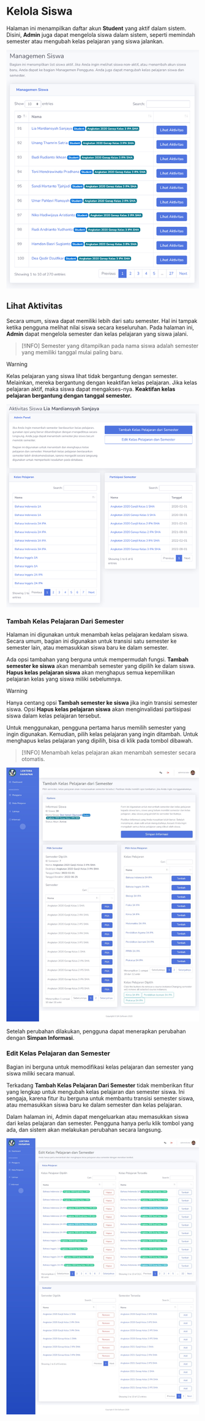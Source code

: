 # Kelola Siswa
Halaman ini menampilkan daftar akun **Student** yang aktif dalam sistem. Disini, **Admin** juga dapat mengelola siswa dalam sistem, seperti memindah semester atau mengubah kelas pelajaran yang siswa jalankan.

![Daftar Siswa](_media/daftar_siswa.png)

## Lihat Aktivitas
Secara umum, siswa dapat memiliki lebih dari satu semester. Hal ini tampak ketika pengguna melihat nilai siswa secara keseluruhan. Pada halaman ini, **Admin** dapat mengelola semester dan kelas pelajaran yang siswa jalani.

> [!INFO]
> Semester yang ditampilkan pada nama siswa adalah semester yang memiliki tanggal mulai paling baru.

> [!WARNING]
> Kelas pelajaran yang siswa lihat tidak bergantung dengan semester. Melainkan, mereka bergantung dengan keaktifan kelas pelajaran. Jika kelas pelajaran aktif, maka siswa dapat mengakses-nya. **Keaktifan kelas pelajaran bergantung dengan tanggal semester.**

![Lihat Aktivitas](_media/lihat_aktivitas.png)

### Tambah Kelas Pelajaran Dari Semester
Halaman ini digunakan untuk menambah kelas pelajaran kedalam siswa. Secara umum, bagian ini digunakan untuk transisi satu semester ke semester lain, atau memasukkan siswa baru ke dalam semester.

Ada opsi tambahan yang berguna untuk mempermudah fungsi. **Tambah semester ke siswa** akan menambah semester yang dipilih ke dalam siswa. **Hapus kelas pelajaran siswa** akan menghapus semua kepemilikan pelajaran kelas yang siswa miliki sebelumnya.

> [!WARNING]
> Hanya centang opsi **Tambah semester ke siswa** jika ingin transisi semester siswa. Opsi **Hapus kelas pelajaran siswa** akan menginvalidasi partisipasi siswa dalam kelas pelajaran tersebut.

Untuk menggunakan, pengguna pertama harus memilih semester yang ingin digunakan. Kemudian, pilih kelas pelajaran yang ingin ditambah. Untuk menghapus kelas pelajaran yang dipilih, bisa di klik pada tombol dibawah.

> [!INFO]
> Menambah kelas pelajaran akan menambah semester secara otomatis.

![Tambah Kelas Pelajaran Dari Semester](_media/tambah_kelas_pelajaran_dari_semester.jpeg)

Setelah perubahan dilakukan, pengguna dapat menerapkan perubahan dengan **Simpan Informasi**.

### Edit Kelas Pelajaran dan Semester
Bagian ini berguna untuk memodifikasi kelas pelajaran dan semester yang siswa miliki secara manual.

Terkadang **Tambah Kelas Pelajaran Dari Semester** tidak memberikan fitur yang lengkap untuk mengubah kelas pelajaran dan semester siswa. Ini sengaja, karena fitur itu berguna untuk membantu transisi semester siswa, atau memasukkan siswa baru ke dalam semester dan kelas pelajaran.

Dalam halaman ini, Admin dapat mengeluarkan atau memasukkan siswa dari kelas pelajaran dan semester. Pengguna hanya perlu klik tombol yang ada, dan sistem akan melakukan perubahan secara langsung.

![Edit Kelas Pelajaran dan Semester](_media/edit_kelas_pelajaran_dan_semester.jpeg)

